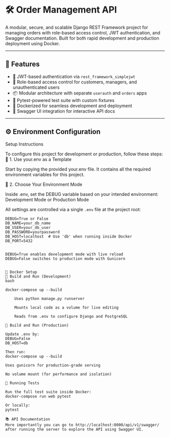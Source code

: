 # 🛠️ Order Management API

A modular, secure, and scalable Django REST Framework project for managing orders with role-based access control, JWT authentication, and Swagger documentation. Built for both rapid development and production deployment using Docker.

---

## 🚀 Features

- 🔐 JWT-based authentication via `rest_framework_simplejwt`
- 👥 Role-based access control for customers, managers, and unauthenticated users
- 📦 Modular architecture with separate `userauth` and `orders` apps
- 🧪 Pytest-powered test suite with custom fixtures
- 🐳 Dockerized for seamless development and deployment
- 📘 Swagger UI integration for interactive API docs

---

## ⚙️ Environment Configuration

Setup Instructions

To configure this project for development or production, follow these steps:
🔹 1. Use your.env as a Template

Start by copying the provided your.env file. It contains all the required environment variables for this project.

🔹 2. Choose Your Environment Mode

Inside .env, set the DEBUG variable based on your intended environment:
Development Mode or Production Mode

All settings are controlled via a single `.env` file at the project root:

```env
DEBUG=True or False
DB_NAME=your_db_name
DB_USER=your_db_user
DB_PASSWORD=yourpassword
DB_HOST=localhost  # Use 'db' when running inside Docker
DB_PORT=5432


DEBUG=True enables development mode with live reload
DEBUG=False switches to production mode with Gunicorn


🐳 Docker Setup
🔹 Build and Run (Development)
bash

docker-compose up --build

    Uses python manage.py runserver

    Mounts local code as a volume for live editing

    Reads from .env to configure Django and PostgreSQL

🔹 Build and Run (Production)

Update .env by:
DEBUG=False
DB_HOST=db

Then run:
docker-compose up --build

Uses gunicorn for production-grade serving

No volume mount (for performance and isolation)

🧪 Running Tests

Run the full test suite inside Docker:
docker-compose run web pytest

Or locally:
pytest

📚 API Documentation
More importantly you can go to http://localhost:8000/api/v1/swagger/ after running the server to explore the API using Swagger UI.